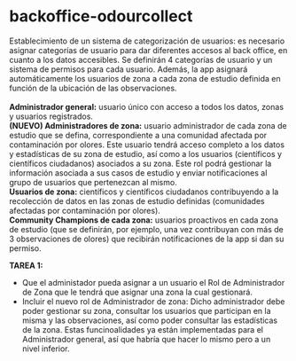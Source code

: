 # backoffice-odourcollect

Establecimiento de un sistema de categorización de usuarios: es necesario asignar categorías de usuario para dar diferentes accesos al back office, en cuanto a los datos accesibles. Se definirán 4 categorías de usuario y un sistema de permisos para cada usuario. Además, la app asignará automáticamente los usuarios de zona a cada zona de estudio definida en función de la ubicación de las observaciones.<br><br>
<b>Administrador general:</b> usuario único con acceso a todos los datos, zonas y usuarios registrados.  
<b>(NUEVO) Administradores de zona:</b> usuario administrador de cada zona de estudio que se defina, correspondiente a una comunidad afectada por contaminación por olores. Este usuario tendrá acceso completo a los datos y estadísticas de su zona de estudio, así como a los usuarios (científicos y científicos ciudadanos) asociados a su zona. Este rol podrá gestionar la información asociada a sus casos de estudio y enviar notificaciones al grupo de usuarios que pertenezcan al mismo.  
<b>Usuarios de zona:</b> científicos y científicos ciudadanos contribuyendo a la recolección de datos en las zonas de estudio definidas (comunidades afectadas por contaminación por olores).  
<b>Community Champions de cada zona:</b> usuarios proactivos en cada zona de estudio (que se definirán, por ejemplo, una vez contribuyan con más de 3 observaciones de olores) que recibirán notificaciones de la app si dan su permiso.

<b>TAREA 1:</b>
- Que el administador pueda asignar a un usuario el Rol de Administrador de Zona que le tendrá que asignar una zona la cual gestionará.
- Incluir el nuevo rol de Administrador de zona: Dicho administrador debe poder gestionar su zona, consultar los usuarios que participan en la misma y las observaciones, así como poder consultar las estadísticas de la zona. Estas funcinoalidades ya están implementadas para el Administrador general, así que habría que hacer lo mismo pero a un nivel inferior.

